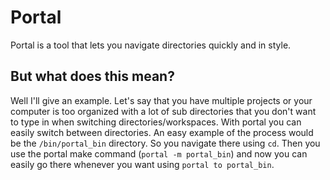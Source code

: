 # Portal
Portal is a tool that lets you navigate directories quickly and in style.

## But what does this mean?
Well I'll give an example. Let's say that you have multiple projects or your computer is too organized with a lot of sub directories that you don't want to type in when switching directories/workspaces. 
With portal you can easily switch between directories. An easy example of the process would be the `/bin/portal_bin` directory. So you navigate there using `cd`.
Then you use the portal make command (`portal -m portal_bin`) and now you can easily go there whenever you want using `portal to portal_bin`.


